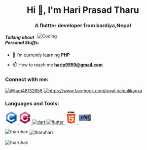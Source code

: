 <h1 align="center">Hi 👋, I'm Hari Prasad Tharu</h1>
<h3 align="center">A flultter developer from bardiya,Nepal</h3>
<img align="right" alt="Coding" width="400" src"[https://dribbble.com/shots/3848914-Programmer-Thomas/attachments/10055456?mode=media](https://media3.giphy.com/media/qgQUggAC3Pfv687qPC/giphy.gif?cid=790b7611e776575fbd902d6cdfcacd6c2c982841640376c9&rid=giphy.gif&ct=g)">
<h5>Talking about Personal Stuffs: </h5>

- 🌱 I’m currently learning **PHP**

- 📫 How to reach me **harip9559@gmail.com**

<h3 align="left">Connect with me:</h3>
<p align="left">
<a href="https://twitter.com/@hari48132658" target="blank"><img align="center" src="https://raw.githubusercontent.com/rahuldkjain/github-profile-readme-generator/master/src/images/icons/Social/twitter.svg" alt="@hari48132658" height="30" width="40" /></a>
<a href="https://fb.com/https://www.facebook.com/royal.palpalikanxa" target="blank"><img align="center" src="https://raw.githubusercontent.com/rahuldkjain/github-profile-readme-generator/master/src/images/icons/Social/facebook.svg" alt="https://www.facebook.com/royal.palpalikanxa" height="30" width="40" /></a>
</p>

<h3 align="left">Languages and Tools:</h3>
<p align="left"> <a href="https://www.cprogramming.com/" target="_blank" rel="noreferrer"> <img src="https://raw.githubusercontent.com/devicons/devicon/master/icons/c/c-original.svg" alt="c" width="40" height="40"/> </a> <a href="https://www.w3schools.com/cpp/" target="_blank" rel="noreferrer"> <img src="https://raw.githubusercontent.com/devicons/devicon/master/icons/cplusplus/cplusplus-original.svg" alt="cplusplus" width="40" height="40"/> </a> <a href="https://dart.dev" target="_blank" rel="noreferrer"> <img src="https://www.vectorlogo.zone/logos/dartlang/dartlang-icon.svg" alt="dart" width="40" height="40"/> </a> <a href="https://flutter.dev" target="_blank" rel="noreferrer"> <img src="https://www.vectorlogo.zone/logos/flutterio/flutterio-icon.svg" alt="flutter" width="40" height="40"/> </a> <a href="https://www.w3.org/html/" target="_blank" rel="noreferrer"> <img src="https://raw.githubusercontent.com/devicons/devicon/master/icons/html5/html5-original-wordmark.svg" alt="html5" width="40" height="40"/> </a> <a href="https://www.php.net" target="_blank" rel="noreferrer"> <img src="https://raw.githubusercontent.com/devicons/devicon/master/icons/php/php-original.svg" alt="php" width="40" height="40"/> </a> </p>

<p><img align="left" src="https://github-readme-stats.vercel.app/api/top-langs?username=tharuhari&show_icons=true&locale=en&layout=compact" alt="tharuhari" /></p>

<p>&nbsp;<img align="center" src="https://github-readme-stats.vercel.app/api?username=tharuhari&show_icons=true&locale=en" alt="tharuhari" /></p>

<p><img align="center" src="https://github-readme-streak-stats.herokuapp.com/?user=tharuhari&" alt="tharuhari" /></p>
